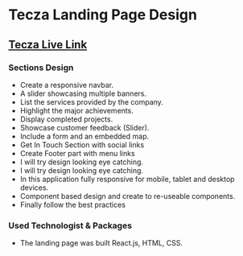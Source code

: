 # Tecza Landing Page Design

## [Tecza Live Link](https://tecza-landing-page.web.app/)

### Sections Design

- Create a responsive navbar.
- A slider showcasing multiple banners.
- List the services provided by the company.
- Highlight the major achievements.
- Display completed projects.
- Showcase customer feedback (Slider).
- Include a form and an embedded map.
- Get In Touch Section with social links
- Create Footer part with menu links
- I will try design looking eye catching.
- I will try design looking eye catching.
- In this application fully responsive for mobile, tablet and desktop devices.
- Component based design and create to re-useable components.
- Finally follow the best practices

### Used Technologist & Packages

- The landing page was built React.js, HTML, CSS.
